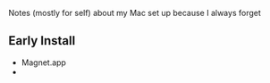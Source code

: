 Notes (mostly for self) about my Mac set up because I always forget

## Early Install

* Magnet.app
* 
